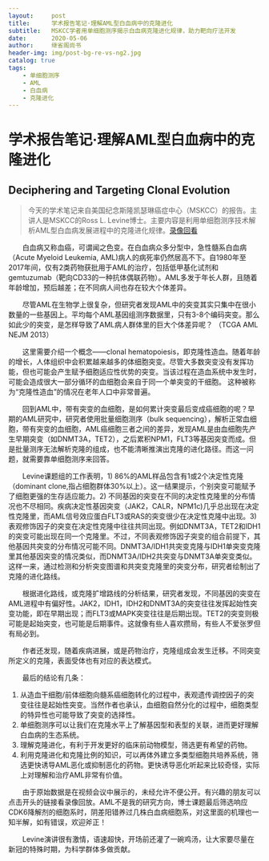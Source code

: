 ```yaml
---
layout:     post
title:      学术报告笔记·理解AML型白血病中的克隆进化
subtitle:   MSKCC学者用单细胞测序揭示白血病克隆进化规律，助力靶向疗法开发
date:       2020-05-06
author:     继省阁尚书
header-img: img/post-bg-re-vs-ng2.jpg
catalog: true
tags:
    - 单细胞测序
    - AML
    - 白血病
    - 克隆进化
---
```


# 学术报告笔记·理解AML型白血病中的克隆进化

## Deciphering and Targeting Clonal Evolution

> 今天的学术笔记来自美国纪念斯隆凯瑟琳癌症中心（MSKCC）的报告。主讲人是MSKCC的Ross L. Levine博士。主要内容是利用单细胞测序技术解析AML型白血病发展进程中的克隆进化规律。[录像回看](https://www.mskcc.org/research/ski/education-training/sciencespotlight)

&emsp;&emsp;白血病又称血癌，可谓闻之色变。在白血病众多分型中，急性髓系白血病（Acute Myeloid Leukemia, AML)病人的病死率仍然居高不下。自1980年至2017年间，仅有2类药物获批用于AML的治疗，包括低甲基化试剂和gemtuzumab（靶向CD33的一种抗体偶联药物）。AML多发于年长人群，且随着年龄增加，预后越差；在不同病人间也存在较大个体差异。

&emsp;&emsp;尽管AML在生物学上很复杂，但研究者发现AML中的突变其实只集中在很小数量的一些基因上。平均每个AML基因组测序数据里，只有3-8个编码突变。那么如此少的突变，是怎样导致了AML病人群体里的巨大个体差异呢？ （TCGA AML NEJM 2013）

&emsp;&emsp;这里需要介绍一个概念——clonal hematopoiesis，即克隆性造血。随着年龄的增长，人体组织中会积累越来越多的体细胞突变。尽管大多数突变没有发挥功能，但也可能会产生赋予细胞适应性优势的突变。当该过程在造血系统中发生时，可能会造成很大一部分循环的血细胞会来自于同一个单突变的干细胞。 这种被称为“克隆性造血”的情况在老年人口中非常普遍。

&emsp;&emsp;回到AML中，带有突变的血细胞，是如何累计突变最后变成癌细胞的呢？早期的AML研究中，研究者使用批量细胞测序（bulk sequencing），解析正常血细胞，带有突变的血细胞，AML癌细胞三者之间的差异，发现AML是由血细胞先产生早期突变（如DNMT3A，TET2），之后累积NPM1，FLT3等基因突变而成。但是批量测序无法解析克隆的组成，也不能清晰推演出克隆的进化路径。而这一问题，就需要靠单细胞测序来回答。

&emsp;&emsp;Levine课题组的工作表明，1) 86%的AML样品包含有1或2个决定性克隆（dominant clone,指占细胞群体30%以上）。这一结果提示，个别突变可能赋予了细胞更强的生存适应能力。2) 不同基因的突变在不同的决定性克隆里的分布情况也不尽相同。疾病决定性基因突变（JAK2，CALR，NPM1c)几乎总出现在决定性克隆里，而AML信号效应蛋白FLT3或RAS的突变很少在决定性克隆中出现。3) 表观修饰因子的突变在决定性克隆中往往共同出现。例如DNMT3A，TET2和IDH1的突变可能出现在同一个克隆里。不过，不同表观修饰因子突变的组合前提下，其他基因共突变的分布情况可能不同。DNMT3A/IDH1共突变克隆与IDH1单突变克隆里其他基因突变的情况类似，而DNMT3A/IDH2共突变与DNMT3A单突变类似。这样一来，通过检测和分析突变图谱和共突变克隆里的突变分布，研究者绘制出了克隆的进化路线。

&emsp;&emsp;根据进化路线，或克隆扩增路线的分析结果，研究者发现，不同基因的突变在AML进程中有偏好性。JAK2，IDH1，IDH2和DNMT3A的突变往往发挥起始性突变功能，即在早期出现；而FLT3或MAPK突变往往是后期出现。TET2的突变则极可能是起始突变，也可能是后期事件。这就像有些人喜欢攒局，有些人不爱张罗但有局必到。

&emsp;&emsp;作者还发现，随着疾病进展，或是药物治疗，克隆组成会发生迁移。不同突变所定义的克隆，表面受体也有对应的表达模式。

&emsp;&emsp;最后的结论有几条：
1. 从造血干细胞/前体细胞向髓系癌细胞转化的过程中，表观遗传调控因子的突变往往是起始性突变。当然作者也承认，血细胞自然分化的过程中，细胞类型的特异性也可能导致了突变的选择性。
2. 单细胞测序可以让我们在克隆水平上了解基因型和表型的关联，进而更好理解白血病的生态系统。
3. 理解克隆进化，有利于开发更好的临床前动物模型，筛选更有希望的药物。
4. 利用克隆进化和克隆比例的知识，可以再体外建立多类型细胞共培养系统，筛选更快诱导AML恶化或抑制恶化的药物。更快诱导恶化听起来比较奇怪，实际上对理解和治疗AML非常有价值。


&emsp;&emsp;由于原始数据是在视频会议中展示的，未经允许不便公开。有兴趣的朋友可以点击开头的链接看录像回放。AML不是我的研究方向，博士课题最后筛选响应CDK6降解剂的细胞系时，阴差阳错养过几株白血病细胞系，对这里面的机理也一知半解，如有错误，欢迎斧正！

&emsp;&emsp;Levine演讲很有激情，语速超快，开场前还灌了一碗鸡汤，让大家要尽量在新冠的特殊时期，为科学群体多做贡献。
